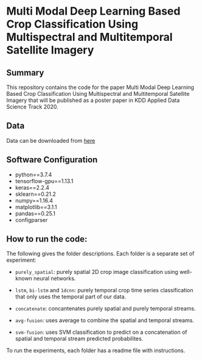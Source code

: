 # Multi Modal Deep Learning Based Crop Classification Using Multispectral and Multitemporal Satellite Imagery

## Summary
This repository contains the code for the paper Multi Modal Deep Learning Based Crop Classification Using Multispectral and Multitemporal Satellite Imagery that will be published as a poster paper in KDD Applied Data Science Track 2020.


## Data
Data can be downloaded from [here](https://bit.ly/2ORb16U)


## Software Configuration
    
* python==3.7.4
* tensorflow-gpu==1.13.1
* keras==2.2.4
* sklearn==0.21.2
* numpy==1.16.4
* matplotlib==3.1.1
* pandas==0.25.1
* configparser    
    


## How to run the code:


The following gives the folder descriptions. Each folder is a separate set of experiment:

* ```purely_spatial```: purely spatial 2D crop image classification using well-known neural networks.

* ```lstm```, ```bi-lstm``` and ```1dcnn```: purely temporal crop time series classification that only uses the temporal part of our data.

* ```concatenate```: concantenates purely spatial and purely temporal streams.

* ```avg-fusion```: uses average to combine the spatial and temporal streams.

* ```svm-fusion```: uses SVM classification to predict on a concatenation of spatial and temporal stream predicted probabilites.   

To run the experiments, each folder has a readme file with instructions. 
